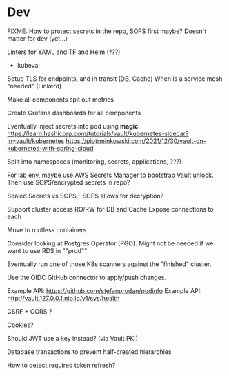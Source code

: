 # Dev
FIXME: How to protect secrets in the repo, SOPS first maybe? Doesn't matter for dev (yet...)

Linters for YAML and TF and Helm (???)
- kubeval

Setup TLS for endpoints, and in transit (DB, Cache)
When is a service mesh "needed" (Linkerd)

Make all components spit out metrics

Create Grafana dashboards for all components

Eventually inject secrets into pod using **magic**
https://learn.hashicorp.com/tutorials/vault/kubernetes-sidecar?in=vault/kubernetes
https://piotrminkowski.com/2021/12/30/vault-on-kubernetes-with-spring-cloud

Split into namespaces (monitoring, secrets, applications, ???)

For lab env, maybe use AWS Secrets Manager to bootstrap Vault unlock.
Then use SOPS/encrypted secrets in repo?

Sealed Secrets vs SOPS -
SOPS allows for decryption?

Support cluster access RO/RW for DB and Cache
Expose connections to each

Move to rootless containers

Consider looking at Postgres Operator (PGO).
Might not be needed if we want to use RDS in ""prod""

Eventually run one of those K8s scanners against the "finished" cluster.

Use the OIDC GitHub connector to apply/push changes.

Example API: https://github.com/stefanprodan/podinfo
Example API: http://vault.127.0.0.1.nip.io/v1/sys/health

CSRF + CORS ?

Cookies?

Should JWT use a key instead? (via Vault PKI)

Database transactions to prevent half-created hierarchies

How to detect required token refresh?
